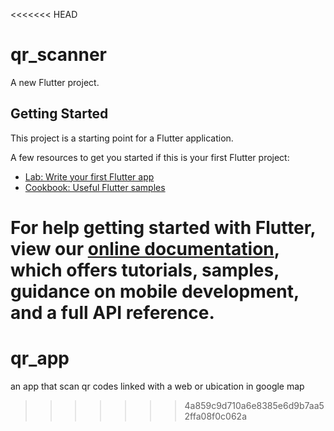 <<<<<<< HEAD
# qr_scanner

A new Flutter project.

## Getting Started

This project is a starting point for a Flutter application.

A few resources to get you started if this is your first Flutter project:

- [Lab: Write your first Flutter app](https://flutter.dev/docs/get-started/codelab)
- [Cookbook: Useful Flutter samples](https://flutter.dev/docs/cookbook)

For help getting started with Flutter, view our
[online documentation](https://flutter.dev/docs), which offers tutorials,
samples, guidance on mobile development, and a full API reference.
=======
# qr_app
an app that scan qr codes linked with a web or ubication in google map
>>>>>>> 4a859c9d710a6e8385e6d9b7aa52ffa08f0c062a
